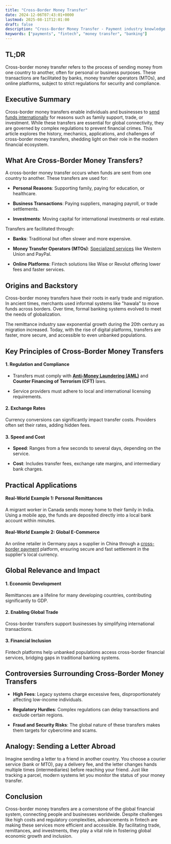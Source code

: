 ```yaml
---
title: "Cross-Border Money Transfer"
date: 2024-12-06T07:43:01+0000
lastmod: 2025-08-11T12:01:00
draft: false
description: "Cross-Border Money Transfer - Payment industry knowledge and insights"
keywords: ["payments", "fintech", "money transfer", "banking"]
---
```


## TL;DR

Cross-border money transfer refers to the process of sending money from one country to another, often for personal or business purposes. These transactions are facilitated by banks, money transfer operators (MTOs), and online platforms, subject to strict regulations for security and compliance.

## Executive Summary

Cross-border money transfers enable individuals and businesses to [send funds internationally](https://faisalkhanllc.xyz/resources/payments-wiki/g/global-money-transfer/) for reasons such as family support, trade, or investment. While these transfers are essential for global connectivity, they are governed by complex regulations to prevent financial crimes. This article explores the history, mechanics, applications, and challenges of cross-border money transfers, shedding light on their role in the modern financial ecosystem.

## What Are Cross-Border Money Transfers?

A cross-border money transfer occurs when funds are sent from one country to another. These transfers are used for:

- **Personal Reasons**: Supporting family, paying for education, or healthcare.

- **Business Transactions**: Paying suppliers, managing payroll, or trade settlements.

- **Investments**: Moving capital for international investments or real estate.

Transfers are facilitated through:

- **Banks**: Traditional but often slower and more expensive.

- **Money Transfer Operators (MTOs)**: [Specialized services](https://faisalkhanllc.xyz/resources/payments-wiki/m/money-transfer-operator-mto/) like Western Union and PayPal.

- **Online Platforms**: Fintech solutions like Wise or Revolut offering lower fees and faster services.

## Origins and Backstory

Cross-border money transfers have their roots in early trade and migration. In ancient times, merchants used informal systems like "hawala" to move funds across borders. Over time, formal banking systems evolved to meet the needs of globalization.

The remittance industry saw exponential growth during the 20th century as migration increased. Today, with the rise of digital platforms, transfers are faster, more secure, and accessible to even unbanked populations.

## Key Principles of Cross-Border Money Transfers

#### 1. Regulation and Compliance

- Transfers must comply with **[Anti-Money Laundering (AML)](https://faisalkhanllc.xyz/resources/payments-wiki/a/anti-money-laundering-aml/)** and **Counter Financing of Terrorism (CFT)** laws.

- Service providers must adhere to local and international licensing requirements.

#### 2. Exchange Rates

Currency conversions can significantly impact transfer costs. Providers often set their rates, adding hidden fees.

#### 3. Speed and Cost

- **Speed**: Ranges from a few seconds to several days, depending on the service.

- **Cost**: Includes transfer fees, exchange rate margins, and intermediary bank charges.

## Practical Applications

#### Real-World Example 1: Personal Remittances

A migrant worker in Canada sends money home to their family in India. Using a mobile app, the funds are deposited directly into a local bank account within minutes.

#### Real-World Example 2: Global E-Commerce

An online retailer in Germany pays a supplier in China through a [cross-border payment](https://faisalkhanllc.xyz/resources/payments-wiki/c/cross-border-payments/) platform, ensuring secure and fast settlement in the supplier's local currency.

## Global Relevance and Impact

#### 1. Economic Development

Remittances are a lifeline for many developing countries, contributing significantly to GDP.

#### 2. Enabling Global Trade

Cross-border transfers support businesses by simplifying international transactions.

#### 3. Financial Inclusion

Fintech platforms help unbanked populations access cross-border financial services, bridging gaps in traditional banking systems.

## Controversies Surrounding Cross-Border Money Transfers

- **High Fees**: Legacy systems charge excessive fees, disproportionately affecting low-income individuals.

- **Regulatory Hurdles**: Complex regulations can delay transactions and exclude certain regions.

- **Fraud and Security Risks**: The global nature of these transfers makes them targets for cybercrime and scams.

## Analogy: Sending a Letter Abroad

Imagine sending a letter to a friend in another country. You choose a courier service (bank or MTO), pay a delivery fee, and the letter changes hands multiple times (intermediaries) before reaching your friend. Just like tracking a parcel, modern systems let you monitor the status of your money transfer.

## Conclusion

Cross-border money transfers are a cornerstone of the global financial system, connecting people and businesses worldwide. Despite challenges like high costs and regulatory complexities, advancements in fintech are making these services more efficient and accessible. By facilitating trade, remittances, and investments, they play a vital role in fostering global economic growth and inclusion.